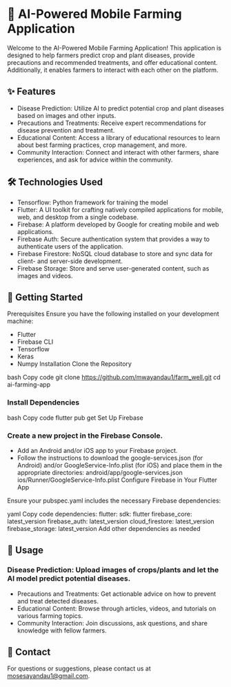 # 🌾 AI-Powered Mobile Farming Application
Welcome to the AI-Powered Mobile Farming Application! This application is designed to help farmers predict crop and plant diseases, provide precautions and recommended treatments, and offer educational content. Additionally, it enables farmers to interact with each other on the platform.

## ✨ Features
- Disease Prediction: Utilize AI to predict potential crop and plant diseases based on images and other inputs.
- Precautions and Treatments: Receive expert recommendations for disease prevention and treatment.
- Educational Content: Access a library of educational resources to learn about best farming practices, crop management, and more.
- Community Interaction: Connect and interact with other farmers, share experiences, and ask for advice within the community.
## 🛠️ Technologies Used
- Tensorflow: Python framework for training the model
- Flutter: A UI toolkit for crafting natively compiled applications for mobile, web, and desktop from a single codebase.
- Firebase: A platform developed by Google for creating mobile and web applications.
- Firebase Auth: Secure authentication system that provides a way to authenticate users of the application.
- Firebase Firestore: NoSQL cloud database to store and sync data for client- and server-side development.
- Firebase Storage: Store and serve user-generated content, such as images and videos.
## 🚀 Getting Started
Prerequisites
Ensure you have the following installed on your development machine:

- Flutter
- Firebase CLI
- Tensorflow
- Keras
- Numpy
Installation
Clone the Repository

bash
Copy code
git clone https://github.com/mwayandau1/farm_well.git
cd ai-farming-app
### Install Dependencies

bash
Copy code
flutter pub get
Set Up Firebase

### Create a new project in the Firebase Console.
- Add an Android and/or iOS app to your Firebase project.
- Follow the instructions to download the google-services.json (for Android) and/or GoogleService-Info.plist (for iOS) and place them in the appropriate directories:
android/app/google-services.json
ios/Runner/GoogleService-Info.plist
Configure Firebase in Your Flutter App

Ensure your pubspec.yaml includes the necessary Firebase dependencies:

yaml
Copy code
dependencies:
  flutter:
    sdk: flutter
  firebase_core: latest_version
  firebase_auth: latest_version
  cloud_firestore: latest_version
  firebase_storage: latest_version
  Add other dependencies as needed


## 📱 Usage
### Disease Prediction: Upload images of crops/plants and let the AI model predict potential diseases.
- Precautions and Treatments: Get actionable advice on how to prevent and treat detected diseases.
- Educational Content: Browse through articles, videos, and tutorials on various farming topics.
- Community Interaction: Join discussions, ask questions, and share knowledge with fellow farmers.


## 📧 Contact
For questions or suggestions, please contact us at mosesayandau1@gmail.com.

